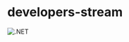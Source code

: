 # developers-stream

![.NET](https://github.com/tbd-friends/developers-stream/workflows/.NET/badge.svg)
